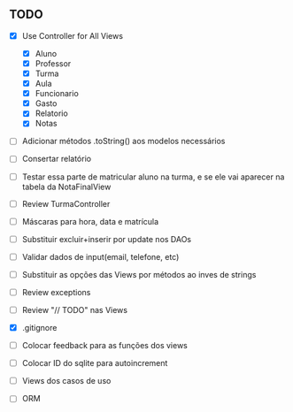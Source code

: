## TODO
- [x] Use Controller for All Views
	- [x] Aluno
	- [x] Professor
	- [x] Turma
	- [x] Aula
	- [x] Funcionario
	- [x] Gasto
	- [x] Relatorio
	- [x] Notas
- [ ] Adicionar métodos .toString() aos modelos necessários
- [ ] Consertar relatório
- [ ] Testar essa parte de matricular aluno na turma, e se ele vai aparecer na tabela da NotaFinalView
- [ ] Review TurmaController
- [ ] Máscaras para hora, data e matrícula
- [ ] Substituir excluir+inserir por update nos DAOs
- [ ] Validar dados de input(email, telefone, etc)
- [ ] Substituir as opções das Views por métodos ao inves de strings
- [ ] Review exceptions
- [ ] Review "// TODO" nas Views
- [x] .gitignore
- [ ] Colocar feedback para as funções dos views
- [ ] Colocar ID do sqlite para autoincrement
- [ ] Views dos casos de uso
- [ ] ORM

